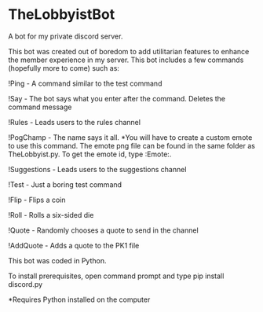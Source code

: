# TheLobbyistBot
A bot for my private discord server.

This bot was created out of boredom to add utilitarian features to enhance the member experience in my server. This bot includes a few commands (hopefully more to come) such as:

!Ping - A command similar to the test command

!Say - The bot says what you enter after the command. Deletes the command message

!Rules - Leads users to the rules channel

!PogChamp - The name says it all. *You will have to create a custom emote to use this command. The emote png file can be found in the same folder as TheLobbyist.py. To get the emote id, type \:Emote:.

!Suggestions - Leads users to the suggestions channel

!Test - Just a boring test command

!Flip - Flips a coin

!Roll - Rolls a six-sided die

!Quote - Randomly chooses a quote to send in the channel

!AddQuote - Adds a quote to the PK1 file

This bot was coded in Python.

To install prerequisites, open command prompt and type pip install discord.py

*Requires Python installed on the computer
